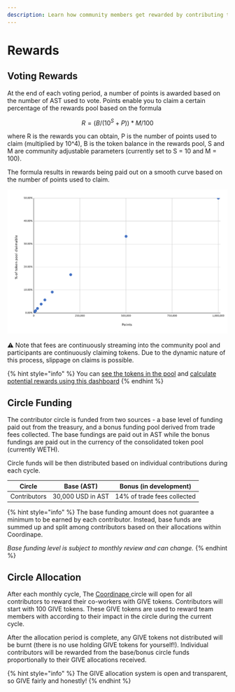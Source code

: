 ```yaml
---
description: Learn how community members get rewarded by contributing to AirSwap
---
```


# Rewards

## Voting Rewards

At the end of each voting period, a number of points is awarded based on the number of AST used to vote. Points enable you to claim a certain percentage of the rewards pool based on the formula

$$
R = (B / (10^S +P )) * M/100
$$

where R is the rewards you can obtain, P is the number of points used to claim (multiplied by 10^4), B is the token balance in the rewards pool, S and M are community adjustable parameters (currently set to S = 10 and M = 100).

The formula results in rewards being paid out on a smooth curve based on the number of points used to claim.

![Current rewards are paid out on a curve based on the number of points](../.gitbook/assets/rewards.svg)

⚠ Note that fees are continuously streaming into the community pool and participants are continuously claiming tokens. Due to the dynamic nature of this process, slippage on claims is possible.

{% hint style="info" %}
You can [see the tokens in the pool](https://app.zerion.io/0x7296333e1615721f4Bd9Df1a3070537484A50CF8/overview) and [calculate potential rewards using this dashboard](https://dune.xyz/agrimony/airswap\_3)
{% endhint %}

## Circle Funding

The contributor circle is funded from two sources - a base level of funding paid out from the treasury, and a bonus funding pool derived from trade fees collected. The base fundings are paid out in AST while the bonus fundings are paid out in the currency of the consolidated token pool (currently WETH).

Circle funds will be then distributed based on individual contributions during each cycle.

| Circle       | Base (AST)        | Bonus (in development)      |
| ------------ | ----------------- | --------------------------- |
| Contributors | 30,000 USD in AST | 14% of trade fees collected |

{% hint style="info" %}
The base funding amount does not guarantee a minimum to be earned by each contributor. Instead, base funds are summed up and split among contributors based on their allocations within Coordinape.

_Base funding level is subject to monthly review and can change._
{% endhint %}

## Circle Allocation

After each monthly cycle, The [Coordinape ](https://coordinape.com)circle will open for all contributors to reward their co-workers with GIVE tokens. Contributors will start with 100 GIVE tokens. These GIVE tokens are used to reward team members with according to their impact in the circle during the current cycle.

After the allocation period is complete, any GIVE tokens not distributed will be burnt (there is no use holding GIVE tokens for yourself!). Individual contributors will be rewarded from the base/bonus circle funds proportionally to their GIVE allocations received.

{% hint style="info" %}
The GIVE allocation system is open and transparent, so GIVE fairly and honestly!
{% endhint %}
